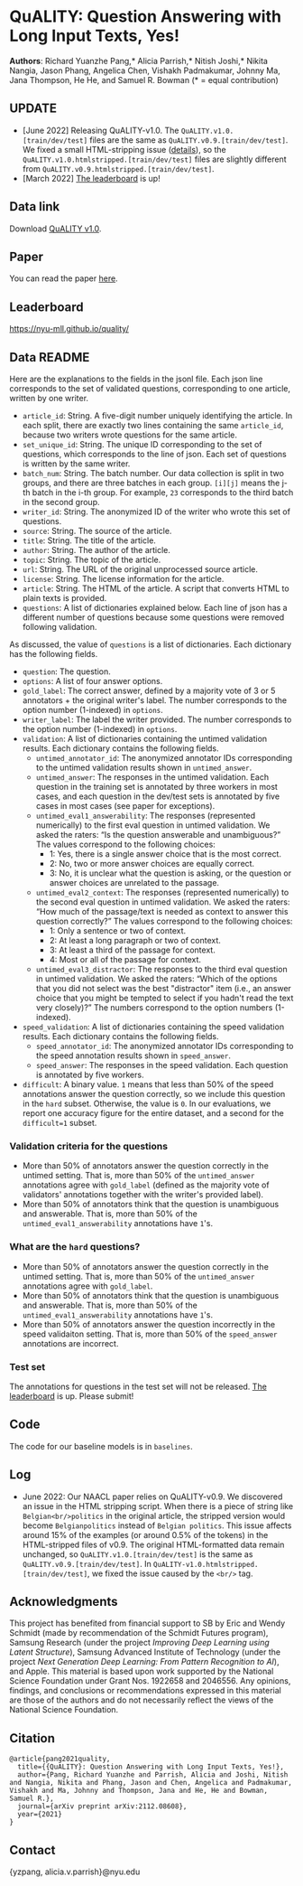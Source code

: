 # QuALITY: Question Answering with Long Input Texts, Yes!

**Authors**: Richard Yuanzhe Pang,* Alicia Parrish,* Nitish Joshi,* Nikita Nangia, Jason Phang, Angelica Chen, Vishakh Padmakumar, Johnny Ma, Jana Thompson, He He, and Samuel R. Bowman
(* = equal contribution)

## UPDATE

- [June 2022] Releasing QuALITY-v1.0. The `QuALITY.v1.0.[train/dev/test]` files are the same as `QuALITY.v0.9.[train/dev/test]`. We fixed a small HTML-stripping issue ([details](#log)), so the `QuALITY.v1.0.htmlstripped.[train/dev/test]` files are slightly different from `QuALITY.v0.9.htmlstripped.[train/dev/test]`. 
- [March 2022] [The leaderboard](https://nyu-mll.github.io/quality/) is up! 


## Data link

Download [QuALITY v1.0](https://github.com/nyu-mll/quality/raw/main/data/v1.0).

## Paper

You can read the paper [here](https://arxiv.org/pdf/2112.08608.pdf).

## Leaderboard

https://nyu-mll.github.io/quality/

## Data README

Here are the explanations to the fields in the jsonl file. Each json line corresponds to the set of validated questions, corresponding to one article, written by one writer. 
- `article_id`: String. A five-digit number uniquely identifying the article. In each split, there are exactly two lines containing the same `article_id`, because two writers wrote questions for the same article.
- `set_unique_id`: String. The unique ID corresponding to the set of questions, which corresponds to the line of json. Each set of questions is written by the same writer.
- `batch_num`: String. The batch number. Our data collection is split in two groups, and there are three batches in each group. `[i][j]` means the j-th batch in the i-th group. For example, `23` corresponds to the third batch in the second group.
- `writer_id`: String. The anonymized ID of the writer who wrote this set of questions. 
- `source`: String. The source of the article. 
- `title`: String. The title of the article.
- `author`: String. The author of the article.
- `topic`: String. The topic of the article.
- `url`: String. The URL of the original unprocessed source article. 
- `license`: String. The license information for the article. 
- `article`: String. The HTML of the article. A script that converts HTML to plain texts is provided. 
- `questions`: A list of dictionaries explained below. Each line of json has a different number of questions because some questions were removed following validation.

As discussed, the value of `questions` is a list of dictionaries. Each dictionary has the following fields.
- `question`: The question. 
- `options`: A list of four answer options.
- `gold_label`: The correct answer, defined by a majority vote of 3 or 5 annotators + the original writer's label. The number corresponds to the option number (1-indexed) in `options`. 
- `writer_label`: The label the writer provided. The number corresponds to the option number (1-indexed) in `options`. 
- `validation`: A list of dictionaries containing the untimed validation results. Each dictionary contains the following fields.
    - `untimed_annotator_id`: The anonymized annotator IDs corresponding to the untimed validation results shown in `untimed_answer`.
    - `untimed_answer`: The responses in the untimed validation. Each question in the training set is annotated by three workers in most cases, and each question in the dev/test sets is annotated by five cases in most cases (see paper for exceptions). 
    - `untimed_eval1_answerability`: The responses (represented numerically) to the first eval question in untimed validation. We asked the raters: “Is the question answerable and unambiguous?” The values correspond to the following choices:
        - 1: Yes, there is a single answer choice that is the most correct.
        - 2: No, two or more answer choices are equally correct.
        - 3: No, it is unclear what the question is asking, or the question or answer choices are unrelated to the passage.
    - `untimed_eval2_context`: The responses (represented numerically) to the second eval question in untimed validation. We asked the raters: “How much of the passage/text is needed as context to answer this question correctly?” The values correspond to the following choices:
        - 1: Only a sentence or two of context.
        - 2: At least a long paragraph or two of context.
        - 3: At least a third of the passage for context.
        - 4: Most or all of the passage for context.
    - `untimed_eval3_distractor`: The responses to the third eval question in untimed validation. We asked the raters: “Which of the options that you did not select was the best "distractor" item (i.e., an answer choice that you might be tempted to select if you hadn't read the text very closely)?” The numbers correspond to the option numbers (1-indexed).
- `speed_validation`: A list of dictionaries containing the speed validation results. Each dictionary contains the following fields.
    - `speed_annotator_id`: The anonymized annotator IDs corresponding to the speed annotation results shown in `speed_answer`.
    - `speed_answer`: The responses in the speed validation. Each question is annotated by five workers.
- `difficult`: A binary value. `1` means that less than 50% of the speed annotations answer the question correctly, so we include this question in the `hard` subset. Otherwise, the value is `0`. In our evaluations, we report one accuracy figure for the entire dataset, and a second for the `difficult=1` subset.

### Validation criteria for the questions
- More than 50% of annotators answer the question correctly in the untimed setting. That is, more than 50% of the `untimed_answer` annotations agree with `gold_label` (defined as the majority vote of validators' annotations together with the writer's provided label).
- More than 50% of annotators think that the question is unambiguous and answerable. That is, more than 50% of the `untimed_eval1_answerability` annotations have `1`'s.

### <a name="difficult">What are the `hard` questions?</a>
 - More than 50% of annotators answer the question correctly in the untimed setting. That is, more than 50% of the `untimed_answer` annotations agree with `gold_label`.
 - More than 50% of annotators think that the question is unambiguous and answerable. That is, more than 50% of the `untimed_eval1_answerability` annotations have `1`'s.
 - More than 50% of annotators answer the question incorrectly in the speed validaiton setting. That is, more than 50% of the `speed_answer` annotations are incorrect.

### Test set

The annotations for questions in the test set will not be released. [The leaderboard](https://nyu-mll.github.io/quality/) is up. Please submit!

## Code

The code for our baseline models is in `baselines`.

## Log

- June 2022: Our NAACL paper relies on QuALITY-v0.9. We discovered an issue in the HTML stripping script. When there is a piece of string like `Belgian<br/>politics` in the original article, the stripped version would become `Belgianpolitics` instead of `Belgian politics`. This issue affects around 15% of the examples (or around 0.5% of the tokens) in the HTML-stripped files of v0.9. The original HTML-formatted data remain unchanged, so `QuALITY.v1.0.[train/dev/test]` is the same as `QuALITY.v0.9.[train/dev/test]`. In `QuALITY-v1.0.htmlstripped.[train/dev/test]`, we fixed the issue caused by the `<br/>` tag.

## Acknowledgments

This project has benefited from financial support to SB by Eric and Wendy Schmidt (made by recommendation of the Schmidt Futures program), Samsung Research (under the project *Improving Deep Learning using Latent Structure*), Samsung Advanced Institute of Technology (under the project *Next Generation Deep Learning: From Pattern Recognition to AI*), and Apple. This material is based upon work supported by the National Science Foundation under Grant Nos. 1922658 and 2046556. Any opinions, findings, and conclusions or recommendations expressed in this material are those of the authors and do not necessarily reflect the views of the National Science Foundation.

## Citation

```
@article{pang2021quality,
  title={{QuALITY}: Question Answering with Long Input Texts, Yes!},
  author={Pang, Richard Yuanzhe and Parrish, Alicia and Joshi, Nitish and Nangia, Nikita and Phang, Jason and Chen, Angelica and Padmakumar, Vishakh and Ma, Johnny and Thompson, Jana and He, He and Bowman, Samuel R.},
  journal={arXiv preprint arXiv:2112.08608},
  year={2021}
}
```

## Contact

{yzpang, alicia.v.parrish}@nyu.edu
